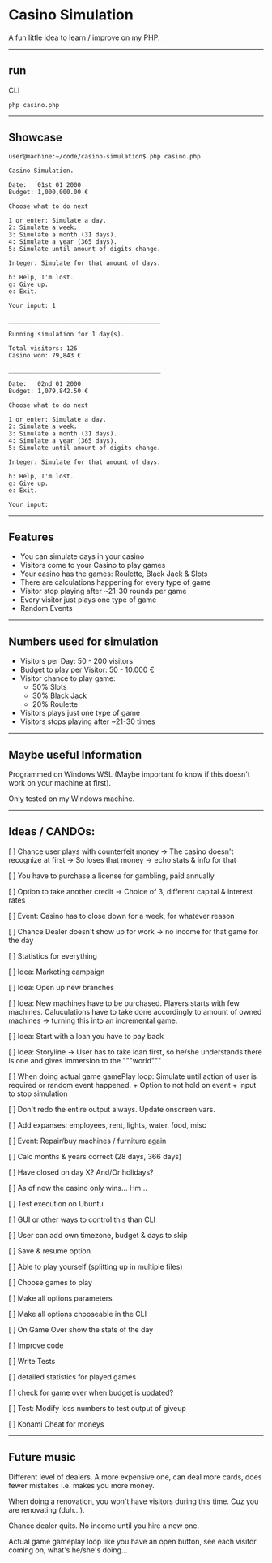 # Casino Simulation

A fun little idea to learn / improve on my PHP.

---

## run

CLI
```
php casino.php
```

---

## Showcase

```
user@machine:~/code/casino-simulation$ php casino.php

Casino Simulation.

Date:   01st 01 2000
Budget: 1,000,000.00 €

Choose what to do next

1 or enter: Simulate a day.
2: Simulate a week.
3: Simulate a month (31 days).
4: Simulate a year (365 days).
5: Simulate until amount of digits change.

Integer: Simulate for that amount of days.

h: Help, I'm lost.
g: Give up.
e: Exit.

Your input: 1

__________________________________________

Running simulation for 1 day(s).

Total visitors: 126
Casino won: 79,843 €

__________________________________________

Date:   02nd 01 2000
Budget: 1,079,842.50 €

Choose what to do next

1 or enter: Simulate a day.
2: Simulate a week.
3: Simulate a month (31 days).
4: Simulate a year (365 days).
5: Simulate until amount of digits change.

Integer: Simulate for that amount of days.

h: Help, I'm lost.
g: Give up.
e: Exit.

Your input:

```

---

## Features

- You can simulate days in your casino
- Visitors come to your Casino to play games
- Your casino has the games: Roulette, Black Jack & Slots
- There are calculations happening for every type of game
- Visitor stop playing after ~21-30 rounds per game
- Every visitor just plays one type of game
- Random Events

---

## Numbers used for simulation

- Visitors per Day: 50 - 200 visitors
- Budget to play per Visitor: 50 - 10.000 €
- Visitor chance to play game:
  - 50% Slots
  - 30% Black Jack
  - 20% Roulette
- Visitors plays just one type of game
- Visitors stops playing after ~21-30 times

---

## Maybe useful Information

Programmed on Windows WSL (Maybe important fo know if this doesn't work on your machine at first).

Only tested on my Windows machine. 

---

## Ideas / CANDOs:

[ ] Chance user plays with counterfeit money -> The casino doesn't recognize at first -> So loses that money -> 
echo stats & info for that

[ ] You have to purchase a license for gambling, paid annually

[ ] Option to take another credit -> Choice of 3, different capital & interest rates 

[ ] Event: Casino has to close down for a week, for whatever reason

[ ] Chance Dealer doesn't show up for work -> no income for that game for the day

[ ] Statistics for everything

[ ] Idea: Marketing campaign

[ ] Idea: Open up new branches

[ ] Idea: New machines have to be purchased. Players starts with few machines. Caluculations have to take done
accordingly to amount of owned machines -> turning this into an incremental game.

[ ] Idea: Start with a loan you have to pay back

[ ] Idea: Storyline -> User has to take loan first, so he/she understands there is one and gives immersion
to the """world"""

[ ] When doing actual game gamePlay loop: Simulate until action of user is required or random event happened. + Option 
to not hold on event + input to stop simulation

[ ] Don't redo the entire output always. Update onscreen vars.

[ ] Add expanses: employees, rent, lights, water, food, misc

[ ] Event: Repair/buy machines / furniture again

[ ] Calc months & years correct (28 days, 366 days)

[ ] Have closed on day X? And/Or holidays?

[ ] As of now the casino only wins... Hm...

[ ] Test execution on Ubuntu

[ ] GUI or other ways to control this than CLI

[ ] User can add own timezone, budget & days to skip

[ ] Save & resume option

[ ] Able to play yourself (splitting up in multiple files)

[ ] Choose games to play

[ ] Make all options parameters

[ ] Make all options chooseable in the CLI

[ ] On Game Over show the stats of the day

[ ] Improve code

[ ] Write Tests

[ ] detailed statistics for played games

[ ] check for game over when budget is updated?

[ ] Test: Modify loss numbers to test output of giveup

[ ] Konami Cheat for moneys

---

## Future music

Different level of dealers. A more expensive one, can deal more cards, does fewer mistakes i.e. makes you more money.

When doing a renovation, you won't have visitors during this time. Cuz you are renovating (duh...).

Chance dealer quits. No income until you hire a new one.

Actual game gameplay loop like you have an open button, see each visitor coming on, what's he/she's doing...